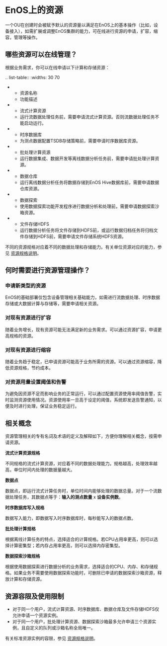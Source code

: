 # EnOS上的资源

一个OU在创建时会被赋予默认的资源量以满足在EnOS上的基本操作（比如，设备接入），如需扩展或调整EnOS集群的能力，可在线进行资源的申请，扩容，缩容，管理等操作。

## 哪些资源可以在线管理？

根据业务需求，你可以在线申请以下计算和存储资源：

.. list-table::
   :widths: 30 70

   * - 资源名称
     - 功能描述
   * - 流式计算资源
     - 运行流数据处理任务前，需要申请流式计算资源。否则流数据处理任务不能启动运行。
   * - 时序数据库
     - 为测点数据配置TSDB存储策略前，需要申请时序数据库资源。
   * - 批处理计算资源
     - 运行数据集成、数据开发等离线数据分析任务前，需要申请批处理计算资源。
   * - 数据仓库
     - 运行离线数据分析任务将数据存储到EnOS Hive数据库前，需要申请数据仓库资源。
   * - 数据探索
     - 使用数据探索功能开发程序进行数据分析和处理前，需要申请数据探索沙箱资源。
   * - 文件存储HDFS
     - 运行数据分析任务将文件存储到HDFS前，或运行数据归档任务将归档文件存储到HDFS前，需要申请文件存储系统HDFS资源。

不同的资源规格对应着不同的数据处理和存储能力。有关单位资源对应的能力，参见 [资源规格说明](reference)。

## 何时需要进行资源管理操作？

### 申请新类型的资源

EnOS的基础部署仅包含设备管理相关基础能力，如需进行流数据处理、时序数据存储或大数据计算与存储等，需要申请相关资源。

### 对现有资源进行扩容

随着业务增长，现有资源可能无法满足新的业务需求。可以通过资源扩容，申请更高规格的资源。

### 对现有资源进行缩容

随着业务趋于稳定，已申请资源可能高于业务所需的资源。可以通过资源缩容，降低资源规格，节约成本。

### 对资源用量设置阈值和告警

为避免因资源不足而影响业务的正常运行，可以通过配置资源使用率阈值告警，实时监测资源使用情况。资源使用率一旦高于设定的阈值，系统即发送告警通知，以便及时进行处理，保证业务稳定运行。

## 相关概念

资源管理相关的专有名词及术语的定义及解释如下，方便你理解相关概念，按需申请资源。

**流式计算资源规格**

不同规格的流式计算资源，对应着不同的数据处理能力。规格越高，处理效率越高，单位时间内处理的数据量越大。

**数据点**

数据点，即运行流式计算任务时，单位时间内能够处理的数据总量。对于一个流数据处理任务，其数据点等于：**输入的测点数量** x **设备实例数**。

**时序数据库写入规格**

数据写入能力，即数据写入时序数据库时，每秒能写入的数据点数。

**批处理计算规格**

根据离线计算任务的特点，选择适合的计算规格。若CPU占用率更高，则可以选择计算密集型；若内存占用率更高，则可以选择内存密集型。

**数据探索沙箱规格**

根据使用数据探索进行数据分析的业务需求，选择适合的CPU、内存、和存储规格。如果业务不需要使用数据探索功能时，可删除已申请的数据探索沙箱资源，释放计算和存储资源。

## 资源容限及使用限制

- 对于同一个用户，流式计算资源、时序数据库、数据仓库及文件存储HDFS仅允许申请一个资源实例。
- 对于同一个用户，批处理计算资源、数据探索沙箱最多允许申请三个资源实例，且自定义的队列或沙箱名称全局唯一。

有关标准资源实例的容限，参见 [资源规格说明](specification)。
